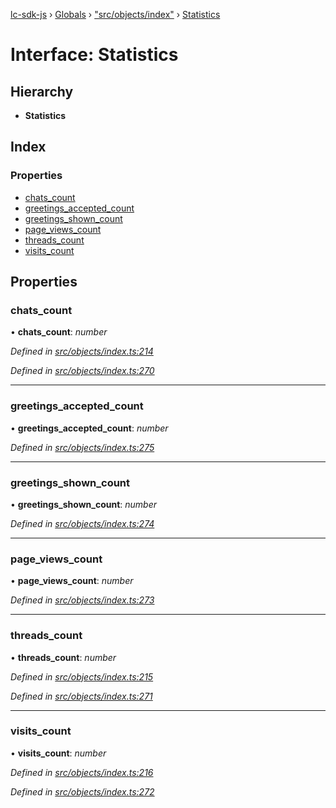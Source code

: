 [lc-sdk-js](../README.md) › [Globals](../globals.md) › ["src/objects/index"](../modules/_src_objects_index_.md) › [Statistics](_src_objects_index_.statistics.md)

# Interface: Statistics

## Hierarchy

* **Statistics**

## Index

### Properties

* [chats_count](_src_objects_index_.statistics.md#chats_count)
* [greetings_accepted_count](_src_objects_index_.statistics.md#greetings_accepted_count)
* [greetings_shown_count](_src_objects_index_.statistics.md#greetings_shown_count)
* [page_views_count](_src_objects_index_.statistics.md#page_views_count)
* [threads_count](_src_objects_index_.statistics.md#threads_count)
* [visits_count](_src_objects_index_.statistics.md#visits_count)

## Properties

###  chats_count

• **chats_count**: *number*

*Defined in [src/objects/index.ts:214](https://github.com/livechat/lc-sdk-js/blob/38eeefe/src/objects/index.ts#L214)*

*Defined in [src/objects/index.ts:270](https://github.com/livechat/lc-sdk-js/blob/38eeefe/src/objects/index.ts#L270)*

___

###  greetings_accepted_count

• **greetings_accepted_count**: *number*

*Defined in [src/objects/index.ts:275](https://github.com/livechat/lc-sdk-js/blob/38eeefe/src/objects/index.ts#L275)*

___

###  greetings_shown_count

• **greetings_shown_count**: *number*

*Defined in [src/objects/index.ts:274](https://github.com/livechat/lc-sdk-js/blob/38eeefe/src/objects/index.ts#L274)*

___

###  page_views_count

• **page_views_count**: *number*

*Defined in [src/objects/index.ts:273](https://github.com/livechat/lc-sdk-js/blob/38eeefe/src/objects/index.ts#L273)*

___

###  threads_count

• **threads_count**: *number*

*Defined in [src/objects/index.ts:215](https://github.com/livechat/lc-sdk-js/blob/38eeefe/src/objects/index.ts#L215)*

*Defined in [src/objects/index.ts:271](https://github.com/livechat/lc-sdk-js/blob/38eeefe/src/objects/index.ts#L271)*

___

###  visits_count

• **visits_count**: *number*

*Defined in [src/objects/index.ts:216](https://github.com/livechat/lc-sdk-js/blob/38eeefe/src/objects/index.ts#L216)*

*Defined in [src/objects/index.ts:272](https://github.com/livechat/lc-sdk-js/blob/38eeefe/src/objects/index.ts#L272)*
